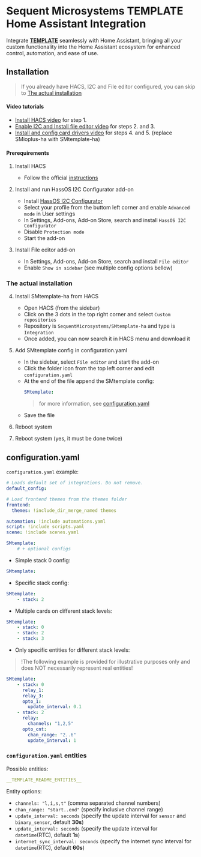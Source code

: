 # Sequent Microsystems __TEMPLATE__ Home Assistant Integration

Integrate [__TEMPLATE__](__TEMPLATE_LINK__)
seamlessly with Home Assistant, bringing all your custom functionality into the Home Assistant ecosystem for enhanced control, automation, and ease of use.



## Installation

> If you already have HACS, I2C and File editor configured, you can skip to [The actual installation](#the-actual-installation)


#### Video tutorials

- [Install HACS video](https://youtu.be/Fl3lATWhQVM) for step 1.
- [Enable I2C and Install file editor video](https://youtu.be/53Zj8NofS7k) for steps 2. and 3.
- [Install and config card drivers video](https://youtu.be/yH2HKjm7j24) for steps 4. and 5. (replace SMioplus-ha with SMtemplate-ha)

#### Prerequirements

1. Install HACS
    - Follow the official [instructions](https://www.hacs.xyz/docs/use/download/download/)

2. Install and run HassOS I2C Configurator add-on
    - Install [HassOS I2C Configurator](https://my.home-assistant.io/redirect/supervisor_add_addon_repository/?repository_url=https%3A%2F%2Fgithub.com%2Fadamoutler%2FHassOSConfigurator)
    - Select your profile from the buttom left corner and enable `Advanced mode` in User settings
    - In Settings, Add-ons, Add-on Store, search and install `HassOS I2C Configurator`
    - Disable `Protection mode`
    - Start the add-on

3. Install File editor add-on
    - In Settings, Add-ons, Add-on Store, search and install `File editor`
    - Enable `Show in sidebar`
(see multiple config options bellow)


### The actual installation

4. Install SMtemplate-ha from HACS
    - Open HACS (from the sidebar)
    - Click on the 3 dots in the top right corner and select `Custom repositories`
    - Repository is `SequentMicrosystems/SMtemplate-ha` and type is `Integration`
    - Once added, you can now search it in HACS menu and download it

5. Add SMtemplate config in configuration.yaml
    - In the sidebar, select `File editor` and start the add-on
    - Click the folder icon from the top left corner and edit `configuration.yaml`
    - At the end of the file append the SMtemplate config:
        ```yaml
        SMtemplate:
        ```
        > for more information, see [configuration.yaml](#configuration.yaml)
    - Save the file

6. Reboot system

7. Reboot system (yes, it must be done twice)



## configuration.yaml

`configuration.yaml` example:
```yaml
# Loads default set of integrations. Do not remove.
default_config:

# Load frontend themes from the themes folder
frontend:
  themes: !include_dir_merge_named themes

automation: !include automations.yaml
script: !include scripts.yaml
scene: !include scenes.yaml

SMtemplate:
    # + optional configs
```

- Simple stack 0 config:

```yaml
SMtemplate:
```

- Specific stack config:

```yaml
SMtemplate:
    - stack: 2
```

- Multiple cards on different stack levels:

```yaml
SMtemplate:
    - stack: 0
    - stack: 2
    - stack: 3
```

- Only specific entities for different stack levels:

> !The following example is provided for illustrative purposes only and does NOT necessarily represent real entities!

```yaml
SMtemplate:
    - stack: 0
      relay_1:
      relay_3:
      opto_1:
        update_interval: 0.1
    - stack: 2
      relay:
        channels: "1,2,5"
      opto_cnt:
        chan_range: "2..6"
        update_interval: 1
```

[//]: # (__CUSTOM_README__ START)
[//]: # (__CUSTOM_README__ END)

### `configuration.yaml` entities

Possible entities:
```yaml
__TEMPLATE_README_ENTITIES__
```

Entity options:
- `channels: "l,i,s,t"` (comma separated channel numbers)
- `chan_range: "start..end"` (specify inclusive channel range)
- `update_interval: seconds` (specify the update interval for `sensor` and `binary_sensor`, default **30s**)
- `update_interval: seconds` (specify the update interval for `datetime`(RTC), default **1s**)
- `internet_sync_interval: seconds` (specify the internet sync interval for `datetime`(RTC), default **60s**)
